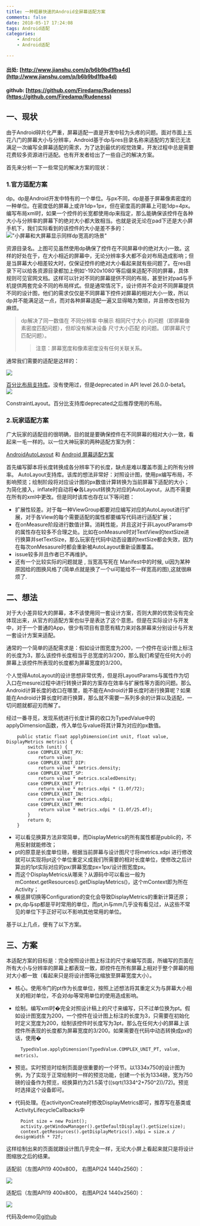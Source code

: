 ```yaml
---
title: 一种粗暴快速的Android全屏幕适配方案
comments: false
date: 2018-05-17 17:24:08
tags: Android适配
categories: 
    - Android
    - Android适配

---
```


#### 出处: [http://www.jianshu.com/p/b6b9bd1fba4d](http://www.jianshu.com/p/b6b9bd1fba4d)
#### github: [https://github.com/Firedamp/Rudeness](https://github.com/Firedamp/Rudeness)

## 一、现状 ##

由于Android碎片化严重，屏幕适配一直是开发中较为头疼的问题。面对市面上五花八门的屏幕大小与分辨率，Android基于dp与res目录名称来适配的方案已无法满足一次编写全屏幕适配的需求，为了达到最优的视觉效果，开发过程中总是需要花费较多资源进行适配。也有开发者给出了一些自己的解决方案。

<!-- more -->

首先来分析一下一些常见的解决方案的现状：

### 1.官方适配方案   ###

dp。dp是Android开发中特有的一个单位。与px不同，dp是基于屏幕像素密度的一种单位。在密度低的屏幕上或许1dp=1px，但在密度高的屏幕上可能1dp=4px。编写布局xml时，如果一个控件的长宽都使用dp来指定，那么能确保该控件在各种大小与分辨率的屏幕下的绝对大小都大致相当。也就是说无论在pad下还是大小屏手机下，我们实际看到的该控件的大小是差不多的：
!["小屏幕和大屏幕显示同样dp宽高的场景"](https://upload-images.jianshu.io/upload_images/2692140-1b35754155b610d6?imageMogr2/auto-orient/)

资源目录名。上图可见虽然使用dp确保了控件在不同屏幕中的绝对大小一致。这样的好处在于，在大小相近的屏幕中，无论分辨率多大都不会对布局造成影响；但是当屏幕大小相差较大时，仅保证控件的绝对大小看起来就有些问题了。在res目录下可以给各资源目录都加上例如’-1920x1080’等后缀来适配不同的屏幕，具体规则可见官网文档。这样可以针对不同的屏幕提供不同的布局，甚至针对pad与手机提供两套完全不同的布局样式。但是通常情况下，设计师并不会对不同屏幕提供不同的设计图，他们的需求仅仅是不同屏幕下控件对屏幕的相对大小一致，所以dp并不能满足这一点，而对各种屏幕适配一遍又显得略为繁琐，并且修改也较为麻烦。

>dp解决了同一数值在 不同分辨率 中展示 相同尺寸大小 的问题（即屏幕像素密度匹配问题），但却没有解决设备 尺寸大小匹配 的问题。（即屏幕尺寸匹配问题）。
>>注意：屏幕宽度和像素密度没有任何关联关系。

通常我们需要的适配是这样的：

![](https://upload-images.jianshu.io/upload_images/3490737-953d5d55e6a0c042.png?imageMogr2/auto-orient/strip%7CimageView2/2/w/700)

[百分比布局支持库](https://github.com/JulienGenoud/android-percent-support-lib-sample)。没有使用过，但是deprecated in API level 26.0.0-beta1。
![](http://zhaozehui.cn/images/blogiamges/image_1.png)

ConstraintLayout。百分比支持库deprecated之后推荐使用的布局。

### 2.玩家适配方案 ###

广大玩家的适配目的很明确，目的就是要确保控件在不同屏幕的相对大小一致，看起来一毛一样的。以一位大神玩家的两种适配方案为例：

[AndroidAutoLayout](https://github.com/hongyangAndroid/AndroidAutoLayout) 和 [Android 屏幕适配方案](https://blog.csdn.net/lmj623565791/article/details/45460089)

首先编写脚本将长度转换成各分辨率下的长度，缺点是难以覆盖市面上的所有分辨率。
AutoLayout支持库。该库的想法非常好：对照设计图，使用px编写布局，不影响预览；绘制阶段将对应设计图的px数值计算转换为当前屏幕下适配的大小；为简化接入，inflate时自动将�各Layout转换为对应的AutoLayout，从而不需要在所有的xml中更改。但是同时该库也存在以下等问题：

- 扩展性较差。对于每一种ViewGroup都要对应编写对应的AutoLayout进行扩展，对于各View的每个需要适配的属性都要编写代码进行适配扩展；
- 在onMeasure阶段进行数值计算。消耗性能，并且这对于非LayoutParams中的属性存在较多不合理之处。比如在onMeasure时对TextView的textSize进行换算并setTextSize，那么玩家在代码中动态设置的textSize都会失效，因为在每次onMesasure时都会重新被AutoLayout重新设置覆盖。
- issue较多并且作者已不再维护。
- 还有一个比较实际的问题就是 , 当宽高写死在 Manifest中的时候, ui因为某种原因给的图换风格了(简单点就是换了一个ui可能给不一样宽高的图),这就很麻烦了.

## 二、想法 ##
对于大小差异较大的屏幕，本不该使用同一套设计方案，否则大屏的优势没有完全体现出来，从官方的适配方案也似乎是表达了这个意思。但是在实际设计与开发中，对于一个普通的App，很少有项目有意愿有精力来对各屏幕来分别设计与开发一套设计方案来适配。

通常的一个简单的适配需求是：假如设计图宽度为200，一个控件在设计图上标注的长度为3，那么该控件长度相当于总宽度的3/200，那么我们希望在任何大小的屏幕上该控件所表现的长度都为屏幕宽度的3/200。

个人觉得AutoLayout的设计思想非常优秀，但是将LayoutParams与属性作为切入口在mesure过程中进行转换计算的方案存在效率与扩展性等方面的问题。那么Android计算长度的收口在哪里，能不能在Android计算长度时进行换算呢？如果能在Android计算长度时进行换算，那么就不需要一系列多余的计算以及适配，一切问题就都迎刃而解了。

经过一番寻觅，发现系统进行长度计算的收口为TypedValue中的applyDimension函数，传入单位与value将其计算为对应的px数值。

        public static float applyDimension(int unit, float value, DisplayMetrics metrics) {
            switch (unit) {
            case COMPLEX_UNIT_PX:
                return value;
            case COMPLEX_UNIT_DIP:
                return value * metrics.density;
            case COMPLEX_UNIT_SP:
                return value * metrics.scaledDensity;
            case COMPLEX_UNIT_PT:
                return value * metrics.xdpi * (1.0f/72);
            case COMPLEX_UNIT_IN:
                return value * metrics.xdpi;
            case COMPLEX_UNIT_MM:
                return value * metrics.xdpi * (1.0f/25.4f);
            }
            return 0;
        }

- 可以看见换算方法非常简单，而DisplayMetrics的所有属性都是public的，不用反射就能修改；
- pt的原意是长度单位磅，根据当前屏幕与设计图尺寸将metrics.xdpi 进行修改就可以实现将pt这个单位重定义成我们所需要的相对长度单位，使修改之后计算出的1pt实际对应的px/屏幕宽度px=1px/设计图宽度px。
- 而这个DisplayMetrics从哪来？从源码中可以看出一般为mContext.getResources().getDisplayMetrics()，这个mContext即为所在Activity；
- 横竖屏切换等Configuration的变化会导致DisplayMetrics的重新计算还原；
- px,dp与sp都是平时常用的单位，而pt,in与mm几乎没有看见过，从这些不常见的单位下手正好可以不影响其他常用的单位。

基于以上几点，便有了以下方案。

## 三、方案 ##

本适配方案的目标是：完全按照设计图上标注的尺寸来编写页面，所编写的页面在所有大小与分辨率的屏幕上都表现一致，即控件在所有屏幕上相对于整个屏幕的相对大小都一致（看起来只是将设计图等比缩放至屏幕宽度大小）。

- 核心。使用冷门的pt作为长度单位，按照上述想法将其重定义为与屏幕大小相关的相对单位，不会对dp等常用单位的使用造成影响。
- 绘制。编写xml时�完全对照设计稿上的尺寸来编写，只不过单位换为pt。假如设计图宽度为200，一个控件在设计图上标注的长度为3，只需要在初始化时定义宽度为200，绘制该控件时长度写为3pt，那么在任何大小的屏幕上该控件所表现的长度都为屏幕宽度的3/200。如果需要在代码中动态转换成px的话，使用�

        TypedValue.applyDimension(TypedValue.COMPLEX_UNIT_PT, value, metrics)。

- 预览。实时预览时绘制页面是很重要的一个环节。以1334x750的设计图为例，为了实现于正常绘制时一样的预览功能，创建一个长为1334磅，宽为750磅的设备作为预览，经换算约为21.5英寸((sqrt(1334^2+750^2))/72)。预览时选择这个设备即可。
- 代码处理。在activityonCreate时修改DisplayMetrics即可，推荐写在基类或ActivityLifecycleCallbacks中

        Point size = new Point();
        activity.getWindowManager().getDefaultDisplay().getSize(size);
        context.getResources().getDisplayMetrics().xdpi = size.x / designWidth * 72f;

这样绘制出来的页面就跟设计图几乎完全一样，无论大小屏上看起来就只是将设计图缩放之后的结果。

适配前（左图API19 400x800， 右图API24 1440x2560）：

![](https://upload-images.jianshu.io/upload_images/3490737-d5add2f4b91cc383.png?imageMogr2/auto-orient/strip%7CimageView2/2/w/700)

适配后（左图API19 400x800， 右图API24 1440x2560）：

![](https://upload-images.jianshu.io/upload_images/3490737-775011f0567ceb10.png?imageMogr2/auto-orient/strip%7CimageView2/2/w/700)

代码及demo见[github](https://github.com/Firedamp/Rudeness)







